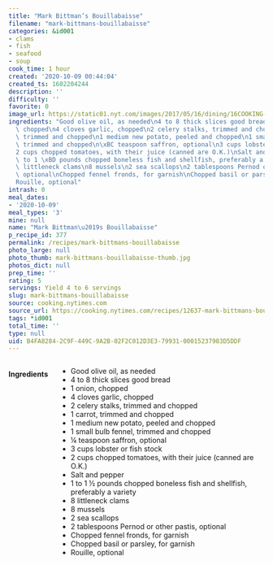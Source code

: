 ```yaml
---
title: "Mark Bittman’s Bouillabaisse"
filename: "mark-bittmans-bouillabaisse"
categories: &id001
- clams
- fish
- seafood
- soup
cook_time: 1 hour
created: '2020-10-09 00:44:04'
created_ts: 1602204244
description: ''
difficulty: ''
favorite: 0
image_url: https://static01.nyt.com/images/2017/05/16/dining/16COOKING-BITTMAN-BOUILLABAISSE/16COOKING-BITTMAN-BOUILLABAISSE-articleLarge.jpg
ingredients: "Good olive oil, as needed\n4 to 8 thick slices good bread\n1 onion,\
  \ chopped\n4 cloves garlic, chopped\n2 celery stalks, trimmed and chopped\n1 carrot,\
  \ trimmed and chopped\n1 medium new potato, peeled and chopped\n1 small bulb fennel,\
  \ trimmed and chopped\n\xBC teaspoon saffron, optional\n3 cups lobster or fish stock\n\
  2 cups chopped tomatoes, with their juice (canned are O.K.)\nSalt and pepper\n1\
  \ to 1 \xBD pounds chopped boneless fish and shellfish, preferably a variety\n8\
  \ littleneck clams\n8 mussels\n2 sea scallops\n2 tablespoons Pernod or other pastis,\
  \ optional\nChopped fennel fronds, for garnish\nChopped basil or parsley, for garnish\n\
  Rouille, optional"
intrash: 0
meal_dates:
- '2020-10-09'
meal_types: '3'
mine: null
name: "Mark Bittman\u2019s Bouillabaisse"
p_recipe_id: 377
permalink: /recipes/mark-bittmans-bouillabaisse
photo_large: null
photo_thumb: mark-bittmans-bouillabaisse-thumb.jpg
photos_dict: null
prep_time: ''
rating: 5
servings: Yield 4 to 6 servings
slug: mark-bittmans-bouillabaisse
source: cooking.nytimes.com
source_url: https://cooking.nytimes.com/recipes/12637-mark-bittmans-bouillabaisse
tags: *id001
total_time: ''
type: null
uid: B4FA8284-2C9F-449C-9A2B-02F2C012D3E3-79931-00015237983D5DDF
---
```

<div class="large-8 medium-7 columns" id="writeup">	</div><!-- #writeup -->
</div><!-- #row-one -->
<div class="row" id="row-two">	<div class="medium-4 small-5 columns" id="ingredients"><h4>Ingredients</h4><div class="box box-ingredients content"><ul>
<li>Good olive oil, as needed</li>
<li>4 to 8 thick slices good bread</li>
<li>1 onion, chopped</li>
<li>4 cloves garlic, chopped</li>
<li>2 celery stalks, trimmed and chopped</li>
<li>1 carrot, trimmed and chopped</li>
<li>1 medium new potato, peeled and chopped</li>
<li>1 small bulb fennel, trimmed and chopped</li>
<li>¼ teaspoon saffron, optional</li>
<li>3 cups lobster or fish stock</li>
<li>2 cups chopped tomatoes, with their juice (canned are O.K.)</li>
<li>Salt and pepper</li>
<li>1 to 1 ½ pounds chopped boneless fish and shellfish, preferably a variety</li>
<li>8 littleneck clams</li>
<li>8 mussels</li>
<li>2 sea scallops</li>
<li>2 tablespoons Pernod or other pastis, optional</li>
<li>Chopped fennel fronds, for garnish</li>
<li>Chopped basil or parsley, for garnish</li>
<li>Rouille, optional</li>
</ul>
</div>	</div>	<div class="medium-6 small-7 columns" id="directions">	</div>
